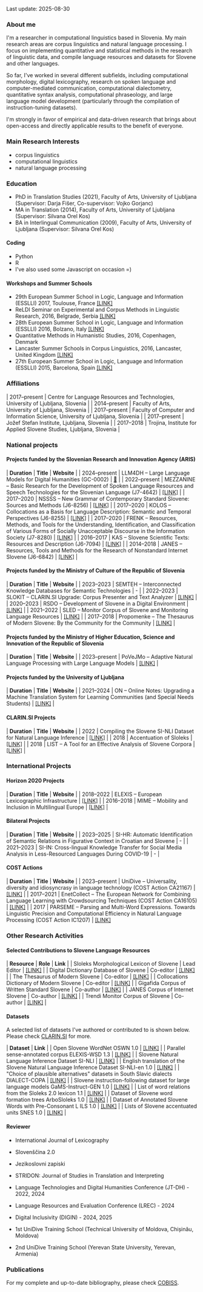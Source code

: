 Last update: 2025-08-30

### About me
I'm a researcher in computational linguistics based in Slovenia. My main research areas are corpus linguistics and natural language processing. I focus on implementing quantitative and statistical methods in the research of linguistic data, and compile language resources and datasets for Slovene and other languages.

So far, I've worked in several different subfields, including computational morphology, digital lexicography, research on spoken language and computer-mediated communication, computational dialectometry, quantitative syntax analysis, computational phraseology, and large language model development (particularly through the compilation of instruction-tuning datasets).

I'm strongly in favor of empirical and data-driven research that brings about open-access and directly applicable results to the benefit of everyone.

### Main Research Interests
- corpus linguistics
- computational linguistics
- natural language processing

### Education
- PhD in Translation Studies (2021), Faculty of Arts, University of Ljubljana (Supervisor: Darja Fišer, Co-supervisor: Vojko Gorjanc)
- MA in Translation (2014), Faculty of Arts, University of Ljubljana (Supervisor: Silvana Orel Kos)
- BA in Interlingual Communication (2009), Faculty of Arts, University of Ljubljana (Supervisor: Silvana Orel Kos)

#### Coding
- Python
- R
- I've also used some Javascript on occasion =)

#### Workshops and Summer Schools
- 29th European Summer School in Logic, Language and Information (ESSLLI) 2017, Toulouse, France [\[LINK\]](https://www.irit.fr/esslli2017/)
- ReLDI Seminar on Experimental and Corpus Methods in Linguistic Research, 2016, Belgrade, Serbia [\[LINK\]](https://reldi.spur.uzh.ch/hr-sr/seminari/seminar-1/)
- 28th European Summer School in Logic, Language and Information (ESSLLI) 2016, Bolzano, Italy [\[LINK\]](https://esslli2016.unibz.it/)
- Quantitative Methods in Humanistic Studies, 2016, Copenhagen, Denmark
- Lancaster Summer Schools in Corpus Linguistics, 2016, Lancaster, United Kingdom [\[LINK\]](https://wp.lancs.ac.uk/corpussummerschools/)
- 27th European Summer School in Logic, Language and Information (ESSLLI) 2015, Barcelona, Spain [\[LINK\]](http://www.esslli2015.org/)

### Affiliations

| 2017–present | Centre for Language Resources and Technologies, University of Ljubljana, Slovenia |
| 2014–present      | Faculty of Arts, University of Ljubljana, Slovenia |
| 2017–present   | Faculty of Computer and Information Science, University of Ljubljana, Slovenia |
| 2017–present   | Jožef Stefan Institute, Ljubljana, Slovenia        |
| 2017–2018   | Trojina, Institute for Applied Slovene Studies, Ljubljana, Slovenia        |

### National projects

#### Projects funded by the Slovenian Research and Innovation Agency (ARIS)

| **Duration**      | **Title** | **Website** |
| 2024–present      | LLM4DH – Large Language Models for Digital Humanities (GC-0002) | <a href="https://www.cjvt.si/llm4dh/" target="_blank">🔗</a> |
| 2022–present      | MEZZANINE – Basic Research for the Development of Spoken Language Resources and Speech Technologies for the Slovenian Language (J7-4642) | [\[LINK\]](https://mezzanine.um.si/en/about-us/) |
| 2017–2020      | NSSSS – New Grammar of Contemporary Standard Slovene: Sources and Methods (J6-8256) | [\[LINK\]](https://slovnica.ijs.si/?lang=en) |
| 2017–2020      | KOLOS – Collocations as a Basis for Language Description: Semantic and Temporal Perspectives (J6-8255) | [\[LINK\]](https://www.cjvt.si/kolos/en/) |
| 2017–2020      | FRENK – Resources, Methods, and Tools for the Understanding, Identification, and Classification of Various Forms of Socially Unacceptable Discourse in the Information Society (J7-8280) | [\[LINK\]](https://nl.ijs.si/frenk/english/) |
| 2016–2017 | KAS – Slovene Scientific Texts: Resources and Description (J6-7094) | [\[LINK\]](https://nl.ijs.si/kas/english/) |
| 2014–2018 | JANES – Resources, Tools and Methods for the Research of Nonstandard Internet Slovene (J6-6842) | [\[LINK\]](https://nl.ijs.si/janes/english/) |

#### Projects funded by the Ministry of Culture of the Republic of Slovenia

| **Duration**      | **Title** | **Website** |
| 2023–2023      | SEMTEH – Interconnected Knowledge Databases for Semantic Technologies | - |
| 2022–2023      | SLOKIT – CLARIN.SI Upgrade: Corpus Presenter and Text Analyzer | [\[LINK\]](https://slokit.ijs.si/) |
| 2020–2023      | RSDO – Development of Slovene in a Digital Environment | [\[LINK\]](https://rsdo.slovenscina.eu/en) |
| 2021–2022      | SLED – Monitor Corpus of Slovene and Monitoring Language Resources | [\[LINK\]](https://sled.ijs.si/) |
| 2017–2018      | Propomenke – The Thesaurus of Modern Slovene: By the Community for the Community | [\[LINK\]](https://www.cjvt.si/promocija-sopomenk/) |

#### Projects funded by the Ministry of Higher Education, Science and Innovation of the Republic of Slovenia

| **Duration** | **Title** | **Website** |
| 2023–present | PoVeJMo – Adaptive Natural Language Processing with Large Language Models | [\[LINK\]](https://www.cjvt.si/povejmo/en/project/) |

#### Projects funded by the University of Ljubljana

| **Duration**      | **Title** | **Website** |
| 2021–2024   | ON – Online Notes: Upgrading a Machine Translation System for Learning Communities (and Special Needs Students) |  [\[LINK\]](https://www.cjvt.si/online-notes/) |

#### CLARIN.SI Projects

| **Duration** | **Title** | **Website** |
| 2022 | Compiling the Slovene SI-NLI Dataset for Natural Language Inference | [\[LINK\]](https://www.clarin.si/info/storitve/projekti/#Ustvarjanje_slovenske_mnozice_SI-NLI_za_sklepanje_o_pomenskem_sosledju_besedil) |
| 2018 | Accentuation of Sloleks | [\[LINK\]](https://www.clarin.si/info/storitve/projekti/#Naglasevanje_leksikona_Sloleks) |
| 2018 | LIST – A Tool for an Effective Analysis of Slovene Corpora | [\[LINK\]](https://www.clarin.si/info/storitve/projekti/#Orodje_za_ucinkovito_analizo_slovenskih_korpusov) |

### International Projects

#### Horizon 2020 Projects

| **Duration**      | **Title** | **Website** |
| 2018–2022 | ELEXIS – European Lexicographic Infrastructure | [\[LINK\]](https://elex.is/) |
| 2016–2018 | MIME – Mobility and Inclusion in Multilingual Europe | [\[LINK\]](https://www.mime-project.org/) |

#### Bilateral Projects

| **Duration**      | **Title** | **Website** |
| 2023–2025 | SI-HR: Automatic Identification of Semantic Relations in Figurative Context in Croatian and Slovene | - |
| 2021–2023 | SI-IN: Cross-lingual Knowledge Transfer for Social Media Analysis in Less-Resourced Languages During COVID-19 | - |

#### COST Actions

| **Duration**  | **Title** | **Website** |
| 2023–present | UniDive – Universality, diversity and idiosyncrasy in language technology (COST Action CA21167) | [\[LINK\]](https://www.cost.eu/actions/CA21167/) |
| 2017–2021 | EnetCollect – The European Network for Combining Language Learning with Crowdsourcing Techniques (COST Action CA16105) | [\[LINK\]](http://enetcollect.eurac.edu/) |
| 2017 | PARSEME – Parsing and Multi-Word Expressions. Towards Linguistic Precision and Computational Efficiency in Natural Language Processing (COST Action IC1207) | [\[LINK\]](https://typo.uni-konstanz.de/parseme/)

### Other Research Activities

#### Selected Contributions to Slovene Language Resources

| **Resource**  | **Role** | **Link** |
| Sloleks Morphological Lexicon of Slovene | Lead Editor | [\[LINK\]](https://viri.cjvt.si/sloleks/eng/) |
| Digital Dictionary Database of Slovene | Co-editor | [\[LINK\]](https://wiki.cjvt.si/books/digital-dictionary-database-of-slovene) |
| The Thesaurus of Modern Slovene | Co-editor | [\[LINK\]](https://viri.cjvt.si/sopomenke/eng/) |
| Collocations Dictionary of Modern Slovene | Co-editor | [\[LINK\]](https://viri.cjvt.si/kolokacije/eng/) |
| Gigafida Corpus of Written Standard Slovene | Co-author  | [\[LINK\]](https://viri.cjvt.si/gigafida/) |
| JANES Corpus of Internet Slovene | Co-author | [\[LINK\]](https://www.clarin.si/ske/#dashboard?corpname=janes) |
| Trendi Monitor Corpus of Slovene | Co-author | [\[LINK\]](http://hdl.handle.net/11356/2044) |
 
#### Datasets
A selected list of datasets I've authored or contributed to is shown below. Please check [CLARIN.SI](https://www.clarin.si/repository/xmlui/discover?filtertype=author&filter_relational_operator=equals&filter=%C4%8Cibej%2C+Jaka) for more.

| **Dataset** | **Link** |
| Open Slovene WordNet OSWN 1.0 | [\[LINK\]](http://hdl.handle.net/11356/1888) |
| Parallel sense-annotated corpus ELEXIS-WSD 1.3 | [\[LINK\]](http://hdl.handle.net/11356/2029) |
| Slovene Natural Language Inference Dataset SI-NLI | [\[LINK\]](http://hdl.handle.net/11356/1707) |
| English translation of the Slovene Natural Language Inference Dataset SI-NLI-en 1.0 | [\[LINK\]](http://hdl.handle.net/11356/1934) |
| "Choice of plausible alternatives" datasets in South Slavic dialects DIALECT-COPA | [\[LINK\]](http://hdl.handle.net/11356/1766) |
| Slovene instruction-following dataset for large language models GaMS-Instruct-GEN 1.0 | [\[LINK\]](http://hdl.handle.net/11356/1971) |
| List of word relations from the Sloleks 2.0 lexicon 1.1 | [\[LINK\]](http://hdl.handle.net/11356/1986) |
| Dataset of Slovene word formation trees ArboSloleks 1.0 | [\[LINK\]](http://hdl.handle.net/11356/2000) |
| Dataset of Annotated Slovene Words with Pre-Consonant L ILS 1.0 | [\[LINK\]](http://hdl.handle.net/11356/2025) |
| Lists of Slovene accentuated units SNES 1.0 | [\[LINK\]](http://hdl.handle.net/11356/2003) | 

#### Reviewer
* International Journal of Lexicography
* Slovenščina 2.0
* Jezikoslovni zapiski
* STRIDON: Journal of Studies in Translation and Interpreting

* Language Technologies and Digital Humanities Conference (JT-DH) - 2022, 2024
* Language Resources and Evaluation Conference (LREC) - 2024
* Digital Inclusivity (DIGIN) - 2024, 2025

* 1st UniDive Training School (Technical University of Moldova, Chișinău, Moldova)
* 2nd UniDive Training School (Yerevan State University, Yerevan, Armenia)

### Publications

For my complete and up-to-date bibliography, please check [COBISS](https://bib.cobiss.net/bibliographies/si/webBiblio/bib301_20250831_164052_36914.html).


<!--
## Welcome to GitHub Pages

You can use the [editor on GitHub](https://github.com/jakacibej/jakacibej.github.io/edit/main/index.md) to maintain and preview the content for your website in Markdown files.

Whenever you commit to this repository, GitHub Pages will run [Jekyll](https://jekyllrb.com/) to rebuild the pages in your site, from the content in your Markdown files.

### Markdown

Markdown is a lightweight and easy-to-use syntax for styling your writing. It includes conventions for

```markdown
Syntax highlighted code block

# Header 1
## Header 2
### Header 3

- Bulleted
- List

1. Numbered
2. List

**Bold** and _Italic_ and `Code` text

[Link](url) and ![Image](src)
```

For more details see [GitHub Flavored Markdown](https://guides.github.com/features/mastering-markdown/).

### Jekyll Themes

Your Pages site will use the layout and styles from the Jekyll theme you have selected in your [repository settings](https://github.com/jakacibej/jakacibej.github.io/settings). The name of this theme is saved in the Jekyll `_config.yml` configuration file.

### Support or Contact

Having trouble with Pages? Check out our [documentation](https://docs.github.com/categories/github-pages-basics/) or [contact support](https://support.github.com/contact) and we’ll help you sort it out.

-->
